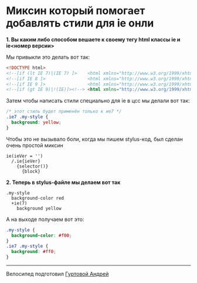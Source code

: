 
# Миксин который помогает добавлять стили для ie онли

**1. Вы каким либо способом вешаете к своему тегу html классы ie и ie<номер версии>**

Мы привыкли это делать вот так:

```html
<!DOCTYPE html>
<!--[if (lt IE 7)|(IE 7) ]>    <html xmlns="http://www.w3.org/1999/xhtml" class="ie ie7"> <![endif]-->
<!--[if IE 8 ]>                <html xmlns="http://www.w3.org/1999/xhtml" class="ie ie8"> <![endif]-->
<!--[if IE 9 ]>                <html xmlns="http://www.w3.org/1999/xhtml" class="ie ie9"> <![endif]-->
<!--[if (gt IE 9)|!(IE)]><!--> <html xmlns="http://www.w3.org/1999/xhtml"> <!--<![endif]-->
```
Затем чтобы написать стили специально для ie в цсс мы делали вот так:

```css
/* этот стиль будет применён только к ие7 */
.ie7 .my-style {
  background: yellow;
}
```

Чтобы это не вызывало боли, когда мы пишем stylus-код, был сделан очень простой миксин

```stylus
ie(ieVer = '')
  /.ie{ieVer}
    {selector()}
      {block}
```
**2. Теперь в stylus-файле мы делаем вот так**
```styl
.my-style
  background-color red
  +ie(7)
    background yellow
```
А на выходе получаем вот это:
```css
.my-style {
  background-color: #f00;
}
.ie7 .my-style {
  background: #ff0;
}
```


----
Велосипед подготовил [Гуртовой Андрей](https://github.com/jt3k)

